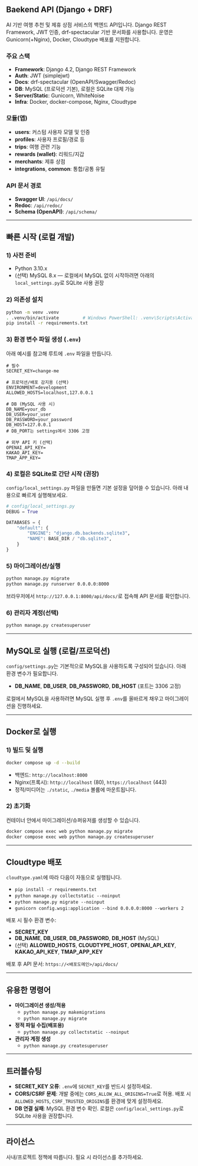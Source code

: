 ## Baekend API (Django + DRF)

AI 기반 여행 추천 및 제휴 상점 서비스의 백엔드 API입니다. Django REST Framework, JWT 인증, drf-spectacular 기반 문서화를 사용합니다. 운영은 Gunicorn(+Nginx), Docker, Cloudtype 배포를 지원합니다.

### 주요 스택
- **Framework**: Django 4.2, Django REST Framework
- **Auth**: JWT (simplejwt)
- **Docs**: drf-spectacular (OpenAPI/Swagger/Redoc)
- **DB**: MySQL (프로덕션 기본), 로컬은 SQLite 대체 가능
- **Server/Static**: Gunicorn, WhiteNoise
- **Infra**: Docker, docker-compose, Nginx, Cloudtype

### 모듈(앱)
- **users**: 커스텀 사용자 모델 및 인증
- **profiles**: 사용자 프로필/경로 등
- **trips**: 여행 관련 기능
- **rewards (wallet)**: 리워드/지갑
- **merchants**: 제휴 상점
- **integrations**, **common**: 통합/공통 유틸

### API 문서 경로
- **Swagger UI**: `/api/docs/`
- **Redoc**: `/api/redoc/`
- **Schema (OpenAPI)**: `/api/schema/`

---

## 빠른 시작 (로컬 개발)

### 1) 사전 준비
- Python 3.10.x
- (선택) MySQL 8.x — 로컬에서 MySQL 없이 시작하려면 아래의 `local_settings.py`로 SQLite 사용 권장

### 2) 의존성 설치
```bash
python -m venv .venv
. .venv/bin/activate         # Windows PowerShell: .venv\Scripts\Activate.ps1
pip install -r requirements.txt
```

### 3) 환경 변수 파일 생성 (`.env`)
아래 예시를 참고해 루트에 `.env` 파일을 만듭니다.
```env
# 필수
SECRET_KEY=change-me

# 프로덕션/배포 감지용 (선택)
ENVIRONMENT=development
ALLOWED_HOSTS=localhost,127.0.0.1

# DB (MySQL 사용 시)
DB_NAME=your_db
DB_USER=your_user
DB_PASSWORD=your_password
DB_HOST=127.0.0.1
# DB_PORT는 settings에서 3306 고정

# 외부 API 키 (선택)
OPENAI_API_KEY=
KAKAO_API_KEY=
TMAP_APP_KEY=
```

### 4) 로컬은 SQLite로 간단 시작 (권장)
`config/local_settings.py` 파일을 만들면 기본 설정을 덮어쓸 수 있습니다. 아래 내용으로 빠르게 실행해보세요.
```python
# config/local_settings.py
DEBUG = True

DATABASES = {
    "default": {
        "ENGINE": "django.db.backends.sqlite3",
        "NAME": BASE_DIR / "db.sqlite3",
    }
}
```

### 5) 마이그레이션/실행
```bash
python manage.py migrate
python manage.py runserver 0.0.0.0:8000
```

브라우저에서 `http://127.0.0.1:8000/api/docs/`로 접속해 API 문서를 확인합니다.

### 6) 관리자 계정(선택)
```bash
python manage.py createsuperuser
```

---

## MySQL로 실행 (로컬/프로덕션)
`config/settings.py`는 기본적으로 MySQL을 사용하도록 구성되어 있습니다. 아래 환경 변수가 필요합니다.
- **DB_NAME**, **DB_USER**, **DB_PASSWORD**, **DB_HOST** (포트는 3306 고정)

로컬에서 MySQL을 사용하려면 MySQL 실행 후 `.env`를 올바르게 채우고 마이그레이션을 진행하세요.

---

## Docker로 실행

### 1) 빌드 및 실행
```bash
docker compose up -d --build
```

- 백엔드: `http://localhost:8000`
- Nginx(프록시): `http://localhost` (80), `https://localhost` (443)
- 정적/미디어는 `./static`, `./media` 볼륨에 마운트됩니다.

### 2) 초기화
컨테이너 안에서 마이그레이션/슈퍼유저를 생성할 수 있습니다.
```bash
docker compose exec web python manage.py migrate
docker compose exec web python manage.py createsuperuser
```

---

## Cloudtype 배포
`cloudtype.yaml`에 따라 다음이 자동으로 실행됩니다.
- `pip install -r requirements.txt`
- `python manage.py collectstatic --noinput`
- `python manage.py migrate --noinput`
- `gunicorn config.wsgi:application --bind 0.0.0.0:8000 --workers 2`

배포 시 필수 환경 변수:
- **SECRET_KEY**
- **DB_NAME**, **DB_USER**, **DB_PASSWORD**, **DB_HOST** (MySQL)
- (선택) **ALLOWED_HOSTS**, **CLOUDTYPE_HOST**, **OPENAI_API_KEY**, **KAKAO_API_KEY**, **TMAP_APP_KEY**

배포 후 API 문서: `https://<배포도메인>/api/docs/`

---

## 유용한 명령어
- **마이그레이션 생성/적용**
  - `python manage.py makemigrations`
  - `python manage.py migrate`
- **정적 파일 수집(배포용)**
  - `python manage.py collectstatic --noinput`
- **관리자 계정 생성**
  - `python manage.py createsuperuser`

---

## 트러블슈팅
- **SECRET_KEY 오류**: `.env`에 `SECRET_KEY`를 반드시 설정하세요.
- **CORS/CSRF 문제**: 개발 중에는 `CORS_ALLOW_ALL_ORIGINS=True`로 허용. 배포 시 `ALLOWED_HOSTS`, `CSRF_TRUSTED_ORIGINS`를 환경에 맞게 설정하세요.
- **DB 연결 실패**: MySQL 환경 변수 확인. 로컬은 `config/local_settings.py`로 SQLite 사용을 권장합니다.

---

## 라이선스
사내/프로젝트 정책에 따릅니다. 필요 시 라이선스를 추가하세요.


